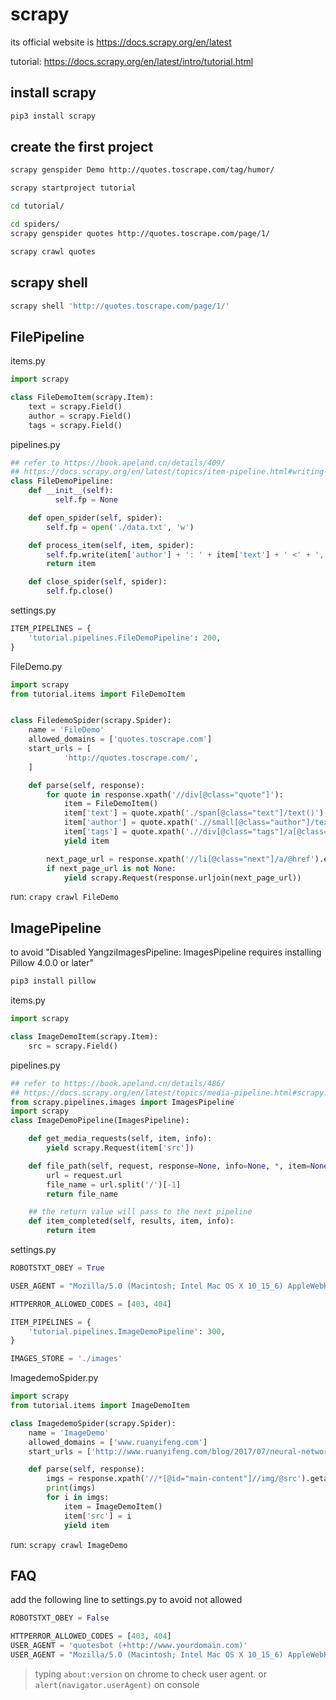 # scrapy

its official website is https://docs.scrapy.org/en/latest

tutorial: https://docs.scrapy.org/en/latest/intro/tutorial.html

## install scrapy
```sh
pip3 install scrapy
```

## create the first project
```sh
scrapy genspider Demo http://quotes.toscrape.com/tag/humor/
```

```sh
scrapy startproject tutorial

cd tutorial/

cd spiders/
scrapy genspider quotes http://quotes.toscrape.com/page/1/

scrapy crawl quotes
```

## scrapy shell
```sh
scrapy shell 'http://quotes.toscrape.com/page/1/'
```


## FilePipeline
items.py
```py
import scrapy

class FileDemoItem(scrapy.Item):
    text = scrapy.Field()
    author = scrapy.Field()
    tags = scrapy.Field()
```

pipelines.py
```py
## refer to https://book.apeland.cn/details/409/
## https://docs.scrapy.org/en/latest/topics/item-pipeline.html#writing-your-own-item-pipeline
class FileDemoPipeline:
    def __init__(self):
          self.fp = None

    def open_spider(self, spider):
        self.fp = open('./data.txt', 'w')

    def process_item(self, item, spider):
        self.fp.write(item['author'] + ': ' + item['text'] + ' <' + ', '.join(item['tags']) + '>' + '\n')
        return item

    def close_spider(self, spider):
        self.fp.close()
```

settings.py
```py
ITEM_PIPELINES = {
    'tutorial.pipelines.FileDemoPipeline': 200,
}
```

FileDemo.py
```py
import scrapy
from tutorial.items import FileDemoItem


class FiledemoSpider(scrapy.Spider):
    name = 'FileDemo'
    allowed_domains = ['quotes.toscrape.com']
    start_urls = [
            'http://quotes.toscrape.com/',
    ]

    def parse(self, response):
        for quote in response.xpath('//div[@class="quote"]'):
            item = FileDemoItem()
            item['text'] = quote.xpath('./span[@class="text"]/text()').extract_first()
            item['author'] = quote.xpath('.//small[@class="author"]/text()').extract_first()
            item['tags'] = quote.xpath('.//div[@class="tags"]/a[@class="tag"]/text()').extract()
            yield item

        next_page_url = response.xpath('//li[@class="next"]/a/@href').extract_first()
        if next_page_url is not None:
            yield scrapy.Request(response.urljoin(next_page_url))
```

run: `crapy crawl FileDemo`


## ImagePipeline
to avoid "Disabled YangziImagesPipeline: ImagesPipeline requires installing Pillow 4.0.0 or later"
```sh
pip3 install pillow
```

items.py
```py
import scrapy

class ImageDemoItem(scrapy.Item):
    src = scrapy.Field()
```

pipelines.py
```py
## refer to https://book.apeland.cn/details/486/
## https://docs.scrapy.org/en/latest/topics/media-pipeline.html#scrapy.pipelines.images.ImagesPipeline
from scrapy.pipelines.images import ImagesPipeline
import scrapy
class ImageDemoPipeline(ImagesPipeline):

    def get_media_requests(self, item, info):
        yield scrapy.Request(item['src'])

	def file_path(self, request, response=None, info=None, *, item=None):
        url = request.url
        file_name = url.split('/')[-1]
        return file_name

    ## the return value will pass to the next pipeline
    def item_completed(self, results, item, info):
        return item
```

settings.py
```py
ROBOTSTXT_OBEY = True

USER_AGENT = "Mozilla/5.0 (Macintosh; Intel Mac OS X 10_15_6) AppleWebKit/537.36 (KHTML, like Gecko) Chrome/90.0.4430.93 Safari/537.36"

HTTPERROR_ALLOWED_CODES = [403, 404]

ITEM_PIPELINES = {
    'tutorial.pipelines.ImageDemoPipeline': 300,
}

IMAGES_STORE = './images'
```

ImagedemoSpider.py
```py
import scrapy
from tutorial.items import ImageDemoItem

class ImagedemoSpider(scrapy.Spider):
    name = 'ImageDemo'
    allowed_domains = ['www.ruanyifeng.com']
    start_urls = ['http://www.ruanyifeng.com/blog/2017/07/neural-network.html']

    def parse(self, response):
        imgs = response.xpath('//*[@id="main-content"]//img/@src').getall()
        print(imgs)
        for i in imgs:
            item = ImageDemoItem()
            item['src'] = i
            yield item
```

run: `scrapy crawl ImageDemo`


## FAQ
add the following line to settings.py to avoid not allowed

```py
ROBOTSTXT_OBEY = False

HTTPERROR_ALLOWED_CODES = [403, 404]
USER_AGENT = 'quotesbot (+http://www.yourdomain.com)'
USER_AGENT = "Mozilla/5.0 (Macintosh; Intel Mac OS X 10_15_6) AppleWebKit/537.36 (KHTML, like Gecko) Chrome/90.0.4430.93 Safari/537.36"
```

> typing `about:version` on chrome to check user agent.
> or `alert(navigator.userAgent)` on console






